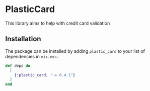 # PlasticCard

This library aims to help with credit card validation

## Installation

The package can be installed by adding `plastic_card` to your list of dependencies in `mix.exs`:

```elixir
def deps do
  [
    {:plastic_card, "~> 0.4.1"}
  ]
end
```
